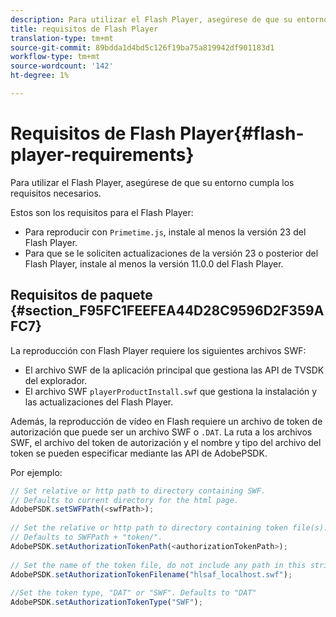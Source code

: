 ```yaml
---
description: Para utilizar el Flash Player, asegúrese de que su entorno cumpla los requisitos necesarios.
title: requisitos de Flash Player
translation-type: tm+mt
source-git-commit: 89bdda1d4bd5c126f19ba75a819942df901183d1
workflow-type: tm+mt
source-wordcount: '142'
ht-degree: 1%

---
```



# Requisitos de Flash Player{#flash-player-requirements}

Para utilizar el Flash Player, asegúrese de que su entorno cumpla los requisitos necesarios.

<!--<a id="section_FEE654D506EC4D85AE77302AD2A27777"></a>-->

Estos son los requisitos para el Flash Player:

* Para reproducir con `Primetime.js`, instale al menos la versión 23 del Flash Player.
* Para que se le soliciten actualizaciones de la versión 23 o posterior del Flash Player, instale al menos la versión 11.0.0 del Flash Player.

## Requisitos de paquete {#section_F95FC1FEEFEA44D28C9596D2F359AFC7}

La reproducción con Flash Player requiere los siguientes archivos SWF:

* El archivo SWF de la aplicación principal que gestiona las API de TVSDK del explorador.
* El archivo SWF `playerProductInstall.swf` que gestiona la instalación y las actualizaciones del Flash Player.

Además, la reproducción de vídeo en Flash requiere un archivo de token de autorización que puede ser un archivo SWF o `.DAT`. La ruta a los archivos SWF, el archivo del token de autorización y el nombre y tipo del archivo del token se pueden especificar mediante las API de AdobePSDK.

Por ejemplo:

```js
// Set relative or http path to directory containing SWF.  
// Defaults to current directory for the html page. 
AdobePSDK.setSWFPath(<swfPath>); 
 
// Set the relative or http path to directory containing token file(s). 
// Defaults to SWFPath + "token/". 
AdobePSDK.setAuthorizationTokenPath(<authorizationTokenPath>); 
 
// Set the name of the token file, do not include any path in this string. 
AdobePSDK.setAuthorizationTokenFilename("hlsaf_localhost.swf"); 
 
//Set the token type, "DAT" or "SWF". Defaults to "DAT" 
AdobePSDK.setAuthorizationTokenType("SWF");
```

